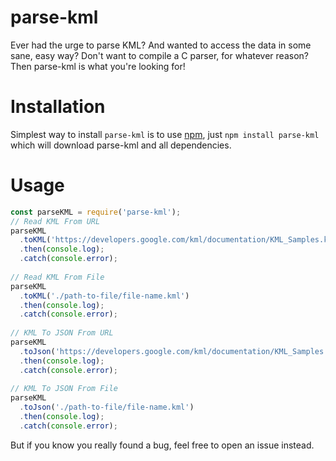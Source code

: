parse-kml
===========
Ever had the urge to parse KML? And wanted to access the data in some sane,
easy way? Don't want to compile a C parser, for whatever reason? Then parse-kml is
what you're looking for!

Installation
============

Simplest way to install `parse-kml` is to use [npm](http://npmjs.org), just `npm
install parse-kml` which will download parse-kml and all dependencies.

Usage
=====

```javascript
const parseKML = require('parse-kml');
// Read KML From URL
parseKML
  .toKML('https://developers.google.com/kml/documentation/KML_Samples.kml')
  .then(console.log);
  .catch(console.error);
 
// Read KML From File
parseKML
  .toKML('./path-to-file/file-name.kml')
  .then(console.log);
  .catch(console.error);
  
// KML To JSON From URL
parseKML
  .toJson('https://developers.google.com/kml/documentation/KML_Samples.kml')
  .then(console.log);
  .catch(console.error);
 
// KML To JSON From File
parseKML
  .toJson('./path-to-file/file-name.kml')
  .then(console.log);
  .catch(console.error);
```

But if you know you really found a bug, feel free to open an issue instead.
